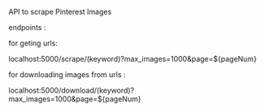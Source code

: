 API to scrape Pinterest Images

endpoints :

for geting urls:

localhost:5000/scrape/(keyword)?max_images=1000&page=${pageNum}

for downloading images from urls :

localhost:5000/download/(keyword)?max_images=1000&page=${pageNum}

